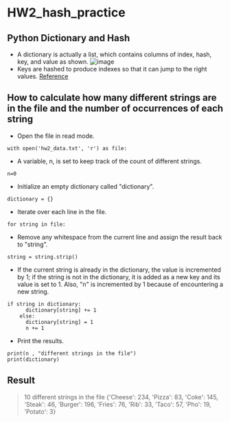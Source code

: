 # HW2_hash_practice
## Python Dictionary and Hash
- A dictionary is actually a list, which contains columns of index, hash, key, and value as shown.
![image](https://github.com/CYchang990148/HW2_hash_practice/assets/161935555/69cfa4c3-0b52-4cfc-a98d-e76853cbff92)
- Keys are hashed to produce indexes so that it can jump to the right values.
[Reference](https://youtu.be/C4Kc8xzcA68?feature=shared)

## How to calculate how many different strings are in the file and the number of occurrences of each string
- Open the file in read mode.
```
with open('hw2_data.txt', 'r') as file:
```
- A variable, n, is set to keep track of the count of different strings.
```
n=0
```
- Initialize an empty dictionary called "dictionary".
```
dictionary = {}
```
- Iterate over each line in the file.
```
for string in file:
```
- Remove any whitespace from the current line and assign the result back to "string".
```
string = string.strip()
```
- If the current string is already in the dictionary, the value is incremented by 1; if the string is not in the dictionary, it is added as a new key and its value is set to 1. Also, "n" is incremented by 1 because of encountering a new string.
```
if string in dictionary:
      dictionary[string] += 1
    else:
      dictionary[string] = 1
      n += 1
```
- Print the results.
```
print(n , "different strings in the file")
print(dictionary)
```

## Result 
> 10 different strings in the file
> {'Cheese': 234, 'Pizza': 83, 'Coke': 145, 'Steak': 46, 'Burger': 196, 'Fries': 76, 'Rib': 33, 'Taco': 57, 'Pho': 19, 'Potato': 3}